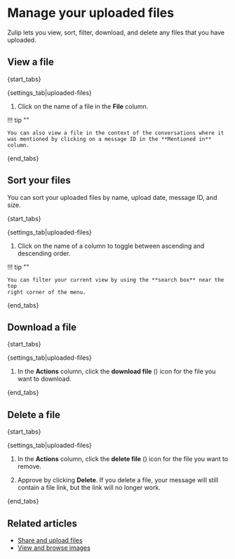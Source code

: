 # Manage your uploaded files

Zulip lets you view, sort, filter, download, and delete any files that you have
uploaded.

## View a file

{start_tabs}

{settings_tab|uploaded-files}

1. Click on the name of a file in the **File** column.

!!! tip ""

    You can also view a file in the context of the conversations where it
    was mentioned by clicking on a message ID in the **Mentioned in** column.

{end_tabs}

## Sort your files

You can sort your uploaded files by name, upload date, message ID, and size.

{start_tabs}

{settings_tab|uploaded-files}

1. Click on the name of a column to toggle between ascending and descending order.

!!! tip ""

    You can filter your current view by using the **search box** near the top
    right corner of the menu.

{end_tabs}

## Download a file
{start_tabs}

{settings_tab|uploaded-files}

1. In the **Actions** column, click the **download file**
   (<i class="fa fa-download"></i>) icon for the file you want to download.

{end_tabs}

## Delete a file

{start_tabs}

{settings_tab|uploaded-files}

1. In the **Actions** column, click the **delete file**
   (<i class="fa fa-trash-o"></i>) icon for the file you want to remove.

1. Approve by clicking **Delete**. If you delete a file, your message will still
   contain a file link, but the link will no longer work.

{end_tabs}

## Related articles

* [Share and upload files](/help/share-and-upload-files)
* [View and browse images](/help/view-and-browse-images)
